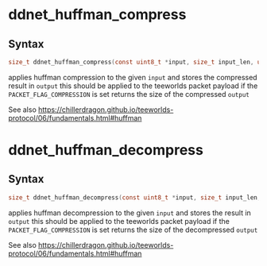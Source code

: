 # ddnet_huffman_compress

## Syntax

```C
size_t ddnet_huffman_compress(const uint8_t *input, size_t input_len, uint8_t *output, size_t output_len, DDNetError *err);
```

applies huffman compression to the given `input`
and stores the compressed result in `output`
this should be applied to the teeworlds packet payload if the `PACKET_FLAG_COMPRESSION` is set
returns the size of the compressed `output`

See also https://chillerdragon.github.io/teeworlds-protocol/06/fundamentals.html#huffman

# ddnet_huffman_decompress

## Syntax

```C
size_t ddnet_huffman_decompress(const uint8_t *input, size_t input_len, uint8_t *output, size_t output_len, DDNetError *err);
```

applies huffman decompression to the given `input`
and stores the result in `output`
this should be applied to the teeworlds packet payload if the `PACKET_FLAG_COMPRESSION` is set
returns the size of the decompressed `output`

See also https://chillerdragon.github.io/teeworlds-protocol/06/fundamentals.html#huffman

